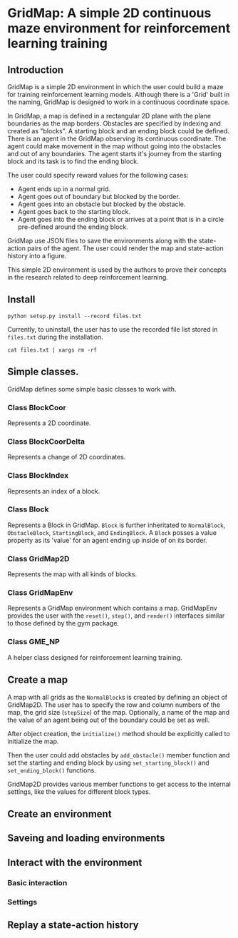 # GridMap: A simple 2D continuous maze environment for reinforcement learning training

## Introduction

GridMap is a simple 2D environment in which the user could build a maze for training reinforcement learning models. Although there is a 'Grid' built in the naming, GridMap is designed to work in a continuous coordinate space. 

In GridMap, a map is defined in a rectangular 2D plane with the plane boundaries as the map borders. Obstacles are specified by indexing and created as "blocks". A starting block and an ending block could be defined. There is an agent in the GridMap observing its continuous coordinate. The agent could make movement in the map without going into the obstacles and out of any boundaries. The agent starts it's journey from the starting block and its task is to find the ending block. 

The user could specify reward values for the following cases:

- Agent ends up in a normal grid.
- Agent goes out of boundary but blocked by the border.
- Agent goes into an obstacle but blocked by the obstacle.
- Agent goes back to the starting block.
- Agent goes into the ending block or arrives at a point that is in a circle pre-defined around the ending block.

GridMap use JSON files to save the environments along with the state-action pairs of the agent. The user could render the map and state-action history into a figure.

This simple 2D environment is used by the authors to prove their concepts in the research related to deep reinforcement learning.

## Install

```
python setup.py install --record files.txt
```

Currently, to uninstall, the user has to use the recorded file list stored in `files.txt` during the installation.

```
cat files.txt | xargs rm -rf
```

## Simple classes.

GridMap defines some simple basic classes to work with.

### Class BlockCoor
Represents a 2D coordinate.

### Class BlockCoorDelta
Represents a change of 2D coordinates.

### Class BlockIndex
Represents an index of a block.

### Class Block
Represents a Block in GridMap. `Block` is further inheritated to `NormalBlock`, `ObstacleBlock`, `StartingBlock`, and `EndingBlock`. A `Block` posses a value property as its 'value' for an agent ending up inside of on its border.

### Class GridMap2D
Represents the map with all kinds of blocks.

### Class GridMapEnv
Represents a GridMap environment which contains a map. GridMapEnv provides the user with the `reset()`, `step()`, and `render()` interfaces similar to those defined by the gym package.

### Class GME_NP
A helper class designed for reinforcement learning training.

## Create a map

A map with all grids as the `NormalBlock`s is created by defining an object of GridMap2D. The user has to specify the row and column numbers of the map, the grid size (`stepSize`) of the map. Optionally, a name of the map and the value of an agent being out of the boundary could be set as well.

After object creation, the `initialize()` method should be explicitly called to initialize the map.

Then the user could add obstacles by `add_obstacle()` member function and set the starting and ending block by using `set_starting_block()` and `set_ending_block()` functions.

GridMap2D provides various member functions to get access to the internal settings, like the values for different block types.

## Create an environment



## Saveing and loading environments

## Interact with the environment

### Basic interaction

### Settings

## Replay a state-action history
